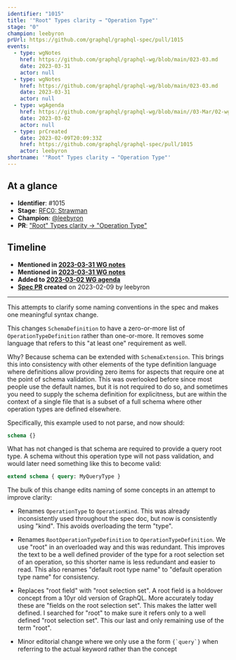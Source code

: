 ```yaml
---
identifier: "1015"
title: '"Root" Types clarity → "Operation Type"'
stage: "0"
champion: leebyron
prUrl: https://github.com/graphql/graphql-spec/pull/1015
events:
  - type: wgNotes
    href: https://github.com/graphql/graphql-wg/blob/main/023-03.md
    date: 2023-03-31
    actor: null
  - type: wgNotes
    href: https://github.com/graphql/graphql-wg/blob/main/023-03.md
    date: 2023-03-31
    actor: null
  - type: wgAgenda
    href: https://github.com/graphql/graphql-wg/blob/main//03-Mar/02-wg-primary.md
    date: 2023-03-02
    actor: null
  - type: prCreated
    date: 2023-02-09T20:09:33Z
    href: https://github.com/graphql/graphql-spec/pull/1015
    actor: leebyron
shortname: '"Root" Types clarity → "Operation Type"'
---
```


## At a glance

- **Identifier**: #1015
- **Stage**: [RFC0: Strawman](https://github.com/graphql/graphql-spec/blob/main/CONTRIBUTING.md#stage-0-strawman)
- **Champion**: [@leebyron](https://github.com/leebyron)
- **PR**: ["Root" Types clarity → "Operation Type"](https://github.com/graphql/graphql-spec/pull/1015)

<!-- BEGIN_CUSTOM_TEXT -->



<!-- END_CUSTOM_TEXT -->

## Timeline

- **Mentioned in [2023-03-31 WG notes](https://github.com/graphql/graphql-wg/blob/main/023-03.md)**
- **Mentioned in [2023-03-31 WG notes](https://github.com/graphql/graphql-wg/blob/main/023-03.md)**
- **Added to [2023-03-02 WG agenda](https://github.com/graphql/graphql-wg/blob/main//03-Mar/02-wg-primary.md)**
- **[Spec PR](https://github.com/graphql/graphql-spec/pull/1015) created** on 2023-02-09 by leebyron

<!-- VERBATIM -->

---

This attempts to clarify some naming conventions in the spec and makes one meaningful syntax change.

This changes `SchemaDefinition` to have a zero-or-more list of `OperationTypeDefinition` rather than one-or-more. It removes some language that refers to this "at least one" requirement as well.

Why? Because schema can be extended with `SchemaExtension`. This brings this into consistency with other elements of the type definition language where definitions allow providing zero items for aspects that require​ one at the point of schema validation. This was overlooked
before since most people use the default names, but it is not required to do so, and sometimes you need to supply the schema definition for explicitness, but are within the context of a single file that is a subset of a full schema where other operation types are defined elsewhere.

Specifically, this example used to not parse, and now should:

```graphql
schema {}
```

What has not changed is that schema are required to provide a query root type. A schema without this operation type will not pass validation, and would later need something like this to become valid:

```graphql
extend schema { query: MyQueryType }
```

The bulk of this change edits naming of some concepts in an attempt to improve clarity:

- Renames `OperationType` to `OperationKind`. This was already inconsistently used throughout the spec doc, but now is consistently using "kind". This avoids overloading the term "type".

- Renames `RootOperationTypeDefinition` to `OperationTypeDefinition`. We use "root" in an overloaded way and this was redundant. This improves the text to be a well defined provider of the type for a root selection set of an operation, so this shorter name is less redundant and easier to read. This also renames "default root type name" to "default operation type name" for consistency.

- Replaces "root field" with "root selection set". A root field is a holdover concept from a 10yr old version of GraphQL. More accurately today these are "fields on the root selection set". This makes the latter well defined. I searched for "root" to make sure it refers only to a well defined "root selection set". This our last and only remaining use of the term "root".

- Minor editorial change where we only use a the form ``{`query`}`` when referring to the actual keyword rather than the concept
